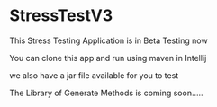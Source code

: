 # StressTestV3
This Stress Testing Application is in Beta Testing now


You can clone this app and run using maven in Intellij

we also have a jar file available for you to test

The Library of Generate Methods is coming soon.....
